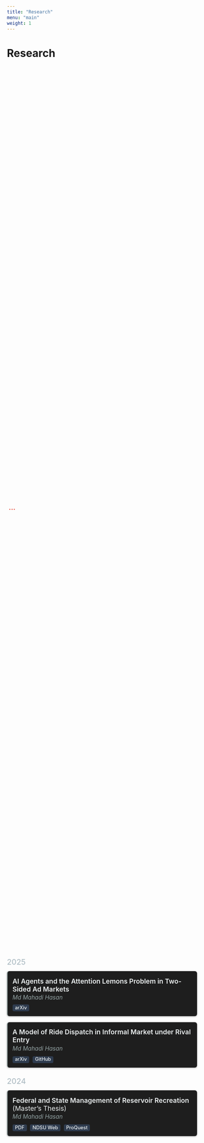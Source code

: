 ```yaml
---
title: "Research"
menu: "main"
weight: 1
---
```


<style>
/* Card container */
.research-card {
  border-left: 2px solid #7f8c8d;
  background: #1e1e1e;
  padding: 0.8rem;
  margin-bottom: 1rem;
  border-radius: 6px;
  box-shadow: 0 1px 4px rgba(0, 0, 0, 0.3);
  transition: background 0.3s ease;
}
.research-card:hover {
  background: #2a2a2a;
}

/* Year headings */
.research-year {
  color: #b0bec5;
  font-size: 1.25rem;
  margin-top: 1.5rem;
  margin-bottom: 0.75rem;
  font-weight: 500;
}

/* Paper title */
.research-title {
  color: #ecf0f1;
  font-size: 1.1rem;
  font-weight: 600;
  text-transform: none;
  margin: 0.15rem 0;
}
.research-title:hover {
  color: #ffffff;
}

/* Author line */
.research-author {
  font-style: italic;
  color: #95a5a6;
  margin-bottom: 0.6rem;
  font-size: 0.95rem;
}

/* Badges */
.badge {
  display: inline-block;
  padding: 0.2em 0.5em;
  font-size: 0.8rem;
  font-weight: 500;
  line-height: 1;
  border-radius: 0.25rem;
  text-decoration: none;
  margin-right: 0.3rem;
  background: #2e3b4e;
  color: #ecf0f1;
  transition: background 0.2s ease;
}
.badge:hover {
  background: #3f4e63;
}

/* Typing effect */
.typing-container {
  font-size: 1.1rem;
  color: #e74c3c;
  font-weight: 500;
  margin-bottom: 1.5rem;
  display: flex;
  flex-wrap: wrap;
  align-items: center;
  gap: 0.3rem;
  max-width: 100%;
}
#typing-text {
  display: inline-block;
  animation: typing 6s steps(80, end) 1, fadeOut 1s ease 6s forwards;
  white-space: normal;
  overflow: hidden;
  word-break: break-word;
  max-width: 100%;
  flex-shrink: 1;
}
.typing-dots {
  display: inline-block;
  font-weight: bold;
  animation: dots 1s steps(3, end) infinite;
}

/* Animations */
@keyframes typing {
  from { width: 0 }
  to { width: 100% }
}
@keyframes fadeOut {
  to { opacity: 0; }
}
@keyframes dots {
  0%   { content: ''; }
  25%  { content: '.'; }
  50%  { content: '..'; }
  100% { content: '...'; }
}
</style>

# Research

<div class="typing-container">
  <div id="typing-text">Industrial Organisation, Environmental Economics, Digital Markets, Platform Competition, Online Advertising, Market Design</div>
  <div class="typing-dots">...</div>
</div>

<script>
function restartTyping() {
  const textEl = document.getElementById("typing-text");
  textEl.style.animation = "none";
  void textEl.offsetWidth; // trigger reflow
  textEl.style.animation = "typing 6s steps(80, end) 1, fadeOut 1s ease 6s forwards";
}
setInterval(restartTyping, 8000);
</script>

<div class="research-year">2025</div>

<div class="research-card">
  <div class="research-title">AI Agents and the Attention Lemons Problem in Two-Sided Ad Markets</div>
  <div class="research-author">Md Mahadi Hasan</div>
  <a class="badge" href="https://arxiv.org/abs/2507.22435">arXiv</a>
</div>

<div class="research-card">
  <div class="research-title">A Model of Ride Dispatch in Informal Market under Rival Entry</div>
  <div class="research-author">Md Mahadi Hasan</div>
  <a class="badge" href="https://arxiv.org/abs/2505.20554">arXiv</a>
  <a class="badge" href="https://github.com/your-repo">GitHub</a>
</div>

<div class="research-year">2024</div>

<div class="research-card">
  <div class="research-title">Federal and State Management of Reservoir Recreation <span style="font-style:normal;font-weight:400;">(Master’s Thesis)</span></div>
  <div class="research-author">Md Mahadi Hasan</div>
  <a class="badge" href="/files/thesis.pdf">PDF</a>
  <a class="badge" href="https://library.ndsu.edu/ir/items/da172bce-9782-46ba-9ad3-0dde232a9fe1/full">NDSU Web</a>
  <a class="badge" href="https://www.proquest.com/openview/824fc761c6c67044ab49d92d7dc462b6/1?pq-origsite=gscholar&cbl=18750&diss=y">ProQuest</a>
</div>
